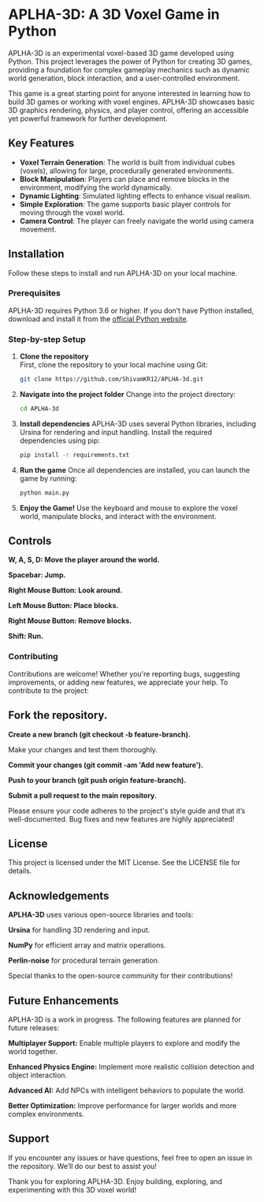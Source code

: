 # APLHA-3D: A 3D Voxel Game in Python

APLHA-3D is an experimental voxel-based 3D game developed using Python. This project leverages the power of Python for creating 3D games, providing a foundation for complex gameplay mechanics such as dynamic world generation, block interaction, and a user-controlled environment.

This game is a great starting point for anyone interested in learning how to build 3D games or working with voxel engines. APLHA-3D showcases basic 3D graphics rendering, physics, and player control, offering an accessible yet powerful framework for further development.

## Key Features
- **Voxel Terrain Generation**: The world is built from individual cubes (voxels), allowing for large, procedurally generated environments.
- **Block Manipulation**: Players can place and remove blocks in the environment, modifying the world dynamically.
- **Dynamic Lighting**: Simulated lighting effects to enhance visual realism.
- **Simple Exploration**: The game supports basic player controls for moving through the voxel world.
- **Camera Control**: The player can freely navigate the world using camera movement.

## Installation

Follow these steps to install and run APLHA-3D on your local machine.

### Prerequisites
APLHA-3D requires Python 3.6 or higher. If you don’t have Python installed, download and install it from the [official Python website](https://www.python.org/).

### Step-by-step Setup
1. **Clone the repository**  
   First, clone the repository to your local machine using Git:
   ```bash
   git clone https://github.com/ShivamKR12/APLHA-3d.git

2. **Navigate into the project folder**
   Change into the project directory:
   ```bash
   cd APLHA-3d

3. **Install dependencies**
   APLHA-3D uses several Python libraries, including Ursina for rendering and input handling.
   Install the required dependencies using pip:
   ```bash
   pip install -r requirements.txt

4. **Run the game**
   Once all dependencies are installed, you can launch the game by running:
   ```bash
   python main.py

 5. **Enjoy the Game!**
    Use the keyboard and mouse to explore the voxel world, manipulate blocks, and interact with the environment.

## Controls

**W, A, S, D: Move the player around the world.**

**Spacebar: Jump.**

**Right Mouse Button: Look around.**

**Left Mouse Button: Place blocks.**

**Right Mouse Button: Remove blocks.**

**Shift: Run.**

### Contributing

Contributions are welcome! Whether you're reporting bugs, suggesting improvements, or adding new features, we appreciate your help. To contribute to the project:

## Fork the repository.

**Create a new branch (git checkout -b feature-branch).**

Make your changes and test them thoroughly.

**Commit your changes (git commit -am 'Add new feature').**

**Push to your branch (git push origin feature-branch).**

**Submit a pull request to the main repository.**

Please ensure your code adheres to the project's style guide and that it’s well-documented. Bug fixes and new features are highly appreciated!

## License
This project is licensed under the MIT License. See the LICENSE file for details.

## Acknowledgements
**APLHA-3D** uses various open-source libraries and tools:

**Ursina** for handling 3D rendering and input.

**NumPy** for efficient array and matrix operations.

**Perlin-noise** for procedural terrain generation.

Special thanks to the open-source community for their contributions!

## Future Enhancements
APLHA-3D is a work in progress. The following features are planned for future releases:

**Multiplayer Support:** Enable multiple players to explore and modify the world together.

**Enhanced Physics Engine:** Implement more realistic collision detection and object interaction.

**Advanced AI:** Add NPCs with intelligent behaviors to populate the world.

**Better Optimization:** Improve performance for larger worlds and more complex environments.

## Support
If you encounter any issues or have questions, feel free to open an issue in the repository. We’ll do our best to assist you!

Thank you for exploring APLHA-3D. Enjoy building, exploring, and experimenting with this 3D voxel world!
